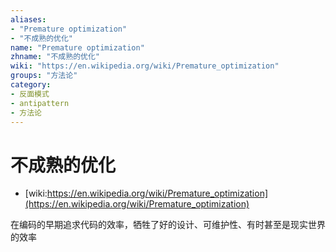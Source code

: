 ```yaml
---
aliases:
- "Premature optimization"
- "不成熟的优化"
name: "Premature optimization"
zhname: "不成熟的优化"
wiki: "https://en.wikipedia.org/wiki/Premature_optimization"
groups: "方法论"
category:
- 反面模式
- antipattern
- 方法论
---
```


# 不成熟的优化

* [wiki:https://en.wikipedia.org/wiki/Premature_optimization](https://en.wikipedia.org/wiki/Premature_optimization)

在编码的早期追求代码的效率，牺牲了好的设计、可维护性、有时甚至是现实世界的效率
